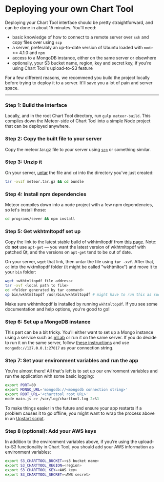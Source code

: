 # Deploying your own Chart Tool

Deploying your Chart Tool interface should be pretty straightforward, and can be done in about 15 minutes. You'll need:
- basic knowledge of how to connect to a remote server over `ssh` and copy files over using `scp`
- a server, preferably an up-to-date version of Ubuntu loaded with `node` >= 4.1.0 and `npm`
- access to a MongoDB instance, either on the same server or elsewhere
- optionally, your S3 bucket name, region, key and secret key, if you're using Chart Tool's upload-to-S3 feature

For a few different reasons, we recommend you build the project locally before trying to deploy it to a server. It'll save you a lot of pain and server space.

----------


### **Step 1:** Build the interface
Locally, and in the root Chart Tool directory, run `gulp meteor-build`. This compiles down the Meteor-side of Chart Tool into a simple Node project that can be deployed anywhere.


### **Step 2:** Copy the built file to your server
Copy the meteor.tar.gz file to your server using [`scp`](http://www.hypexr.org/linux_scp_help.php) or something similar.


### **Step 3:** Unzip it
On your server, [untar](https://xkcd.com/1168/) the file and `cd` into the directory you've just created:
```sh
tar -xvzf meteor.tar.gz && cd bundle
```


### **Step 4:** Install npm dependencies
Meteor compiles down into a node project with a few npm dependencies, so let's install those:
```sh
cd programs/sever && npm install
```


### **Step 5:** Get wkhtmltopdf set up
Copy the link to the latest stable build of wkhtmltopdf from [this page](http://wkhtmltopdf.org/downloads.html). Note: do **not** use `apt-get` — you want the latest version of wkhtmltopdf with patched Qt, and the versions on `apt-get` tend to be out of date.

On your server, `wget` that link, then untar the file using `tar -xvf`. After that, `cd` into the wktmltopdf folder (it might be called "wkhtmltox") and move it to your `bin` folder:
```sh
wget <wkhtmltopdf file address>
tar -xvf <local path to file>
cd <folder generated by tar command>
cp bin/wkhtmltopdf /usr/bin/wkhtmltopdf # might have to run this as sudo
```
Make sure wkhtmltopdf is installed by running `wkhtmltopdf`. If you see some documentation and help options, you're good to go!

### **Step 6:** Set up a MongoDB instance
This part can be a bit tricky. You'll either want to set up a Mongo instance using a service such as [mLab](http://www.mlab.com) or run it on the same server. If you do decide to run it on the same server, follow [these instructions](https://www.digitalocean.com/community/tutorials/how-to-install-mongodb-on-ubuntu-16-04) and use `mongodb://127.0.0.1:27017` as your connection string.


### **Step 7:** Set your environment variables and run the app
You're almost there! All that's left is to set up our environment variables and run the application with some basic logging:
```sh
export PORT=80
export MONGO_URL='mongodb://<mongodb connection string>'
export ROOT_URL='<charttool root URL>'
node main.js >> /var/log/charttool.log 2>&1
```
To make things easier in the future and ensure your app restarts if a problem causes it to go offline, you might want to wrap the process above in an [Upstart script](https://www.digitalocean.com/community/tutorials/the-upstart-event-system-what-it-is-and-how-to-use-it).


### **Step 8 (optional):** Add your AWS keys
In addition to the environment variables above, if you're using the upload-to-S3 functionality in Chart Tool, you should add your AWS information as environment variables:
```sh
export S3_CHARTTOOL_BUCKET=<s3 bucket name>
export S3_CHARTTOOL_REGION=<region>
export S3_CHARTTOOL_KEY=<AWS key>
export S3_CHARTTOOL_SECRET=<AWS secret>
```
